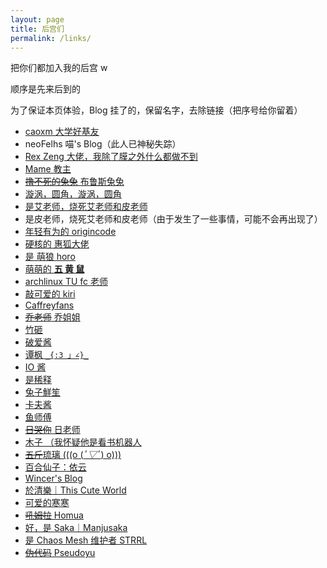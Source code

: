 ```yaml
---
layout: page
title: 后宫们
permalink: /links/
---
```


把你们都加入我的后宫 w

顺序是先来后到的

为了保证本页体验，Blog 挂了的，保留名字，去除链接（把序号给你留着）

* [caoxm 大学好基友](https://www.miaomiaotec.top/)
* neoFelhs 喵's Blog（此人已神秘失踪）
* [Rex Zeng 大佬，我除了膜之外什么都做不到](https://www.rexskz.info/)
* [Mame 教主](https://www.yangmame.org/)
* [~~撸不死的兔兔~~ 布鲁斯兔兔](https://brucezhang1993.github.io)
* [漩涡，圆角，漩涡，圆角](https://xuanwo.io)
* [是艾老师，烧死艾老师和皮老师](https://axionl.me/)
* 是皮老师，烧死艾老师和皮老师（由于发生了一些事情，可能不会再出现了）
* [年轻有为的 origincode](https://origincode.github.io/)
* [硬核的 惠狐大佬](https://blog.megumifox.com/)
* [是 萌狼 horo](https://blog.yoitsu.moe/)
* [萌萌的 **五 黄 鼠**](https://fiveyellowmice.com/)
* [archlinux TU fc 老师](http://farseerfc.me/)
* [敲可爱的 kiri](https://kirikira.moe/)
* [Caffreyfans](https://www.caffreyfans.top/)
* [~~乔老师~~ 乔姐姐](https://blog.nanpuyue.com/)
* [竹砸](https://blog.justforlxz.com)
* [破爱酱](https://blog.poi.cat/)
* [谭枫 `_{:3 」∠}_`](https://keyin.now.sh/)
* [IO 酱](https://iovxw.net/)
* [是稀释](https://blog.stdin.in/)
* [兔子鮮笙](https://tuzi.moe/)
* [卡夫酱](https://frantic1048.com/)
* [鱼师傅](https://www.zjyl1994.com/)
* [~~日哭你~~ 日老师](https://rikumi.dev/)
* [木子 （我怀疑他是看书机器人](https://k8s.li/)
* [~~五斤~~琉璃 (((o (*ﾟ▽ﾟ*) o)))](https://rxliuli.com/)
* [百合仙子：依云](https://blog.lilydjwg.me/)
* [Wincer's Blog](https://blog.itswincer.com/)
* [於清樂｜This Cute World](https://thiscute.world/)
* [可爱的寒寒](https://ray-eldath.me/)
* [~~吼姆拉~~ Homua](https://homura.live/)
* [好，是 Saka｜Manjusaka](https://www.manjusaka.blog/)
* [是 Chaos Mesh 维护者 STRRL](https://strrl.dev/)
* [~~伪代码~~ Pseudoyu](https://www.pseudoyu.com/)

